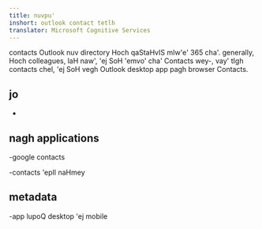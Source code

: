 ```yaml
---
title: nuvpu'
inshort: outlook contact tetlh
translator: Microsoft Cognitive Services
---
```


contacts Outlook nuv directory Hoch qaStaHvIS mIw'e' 365 cha'.
generally, Hoch colleagues, laH naw', 'ej SoH 'emvo' cha' Contacts
wey-, vay' tIgh contacts chel, 'ej SoH vegh Outlook desktop
app pagh browser Contacts.

jo
---------

-   

nagh applications
--------------------

-google contacts

-contacts 'epIl naHmey

metadata
--------

-app lupoQ desktop 'ej mobile

